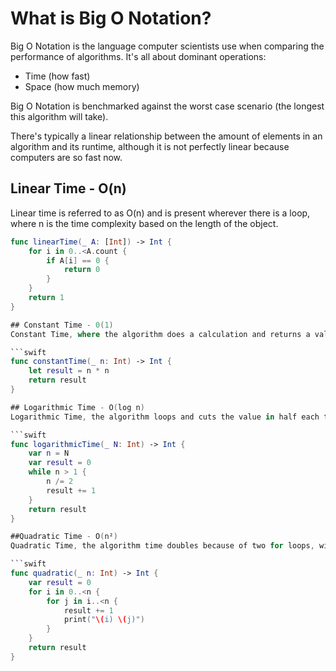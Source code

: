 # What is Big O Notation?

Big O Notation is the language computer scientists use when comparing the performance of algorithms. It's all about dominant operations:
* Time (how fast)
* Space (how much memory)

Big O Notation is benchmarked against the worst case scenario (the longest this algorithm will take).

There's typically a linear relationship between the amount of elements in an algorithm and its runtime, although it is not perfectly linear because computers are so fast now. 

## Linear Time - O(n)
Linear time is referred to as O(n) and is present wherever there is a loop, where n is the time complexity based on the length of the object.

```swift
func linearTime(_ A: [Int]) -> Int {
    for i in 0..<A.count {
        if A[i] == 0 {
            return 0
        }
    }
    return 1
}

## Constant Time - 0(1)
Constant Time, where the algorithm does a calculation and returns a value, this notation is O(1) (extremely quick)

```swift
func constantTime(_ n: Int) -> Int {
    let result = n * n
    return result
}

## Logarithmic Time - O(log n)
Logarithmic Time, the algorithm loops and cuts the value in half each time (binary search tree)

```swift
func logarithmicTime(_ N: Int) -> Int {
    var n = N
    var result = 0
    while n > 1 {
        n /= 2
        result += 1
    }
    return result
}

##Quadratic Time - O(n²)
Quadratic Time, the algorithm time doubles because of two for loops, with one embedded in each other.

```swift
func quadratic(_ n: Int) -> Int {
    var result = 0
    for i in 0..<n {
        for j in i..<n {
            result += 1
            print("\(i) \(j)")
        }
    }
    return result
}
